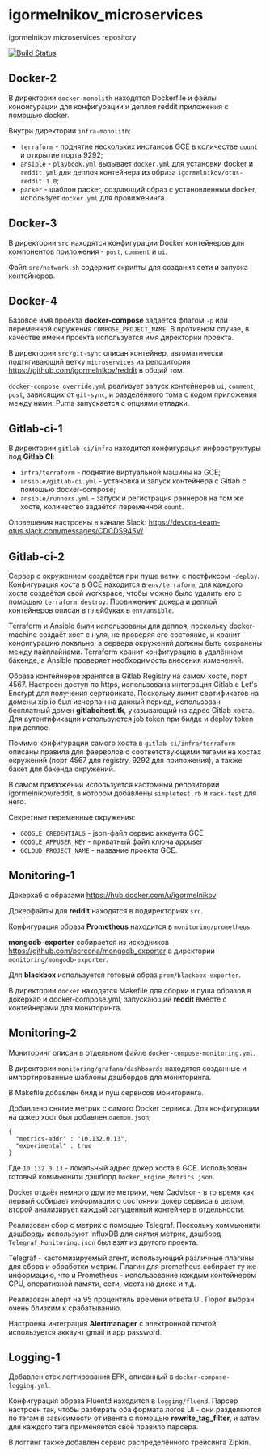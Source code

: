 # igormelnikov_microservices
igormelnikov microservices repository

[![Build Status](https://travis-ci.com/Otus-DevOps-2018-09/igormelnikov_microservices.svg?branch=monitoring-1)](https://travis-ci.com/Otus-DevOps-2018-09/igormelnikov_microservices)

## Docker-2

В директории `docker-monolith` находятся Dockerfile и файлы конфигурации для конфигурации и деплоя reddit приложения с помощью docker.

Внутри директории `infra-monolith`:

 - `terraform` - поднятие нескольких инстансов GCE в количестве `count` и открытие порта 9292;
 - `ansible` - `playbook.yml` вызывает `docker.yml` для установки docker и `reddit.yml` для деплоя контейнера из образа `igormelnikov/otus-reddit:1.0`;
 - `packer` - шаблон packer, создающий образ с установленным docker, использует `docker.yml` для провиженинга.

## Docker-3

В директории `src` находятся конфигурации Docker контейнеров для компонентов приложения - `post`, `comment` и `ui`.

Файл `src/network.sh` содержит скрипты для создания сети и запуска контейнеров.

## Docker-4

Базовое имя проекта **docker-compose** задаётся флагом `-p` или переменной окружения `COMPOSE_PROJECT_NAME`. В противном случае, в качестве имени проекта используется имя директории проекта.

В директории `src/git-sync` описан контейнер, автоматически подтягивающий ветку `microservices` из репозитория https://github.com/igormelnikov/reddit в общий том.

`docker-compose.override.yml` реализует запуск контейнеров `ui`, `comment`, `post`, зависящих от `git-sync`, и разделённого тома с кодом приложения между ними. Puma запускается с опциями отладки.

## Gitlab-ci-1

В директории `gitlab-ci/infra` находится конфигурация инфраструктуры под **Gitlab CI**:

 - `infra/terraform` - поднятие виртуальной машины на GCE;
 - `ansible/gitlab-ci.yml` - установка и запуск контейнера с Gitlab с помощью docker-compose;
 - `ansible/runners.yml` - запуск и регистрация раннеров на том же хосте, количество задаётся переменной `count`.

 Оповещения настроены в канале Slack: https://devops-team-otus.slack.com/messages/CDCDS945V/

## Gitlab-ci-2

Сервер с окружением создаётся при пуше ветки с постфиксом `-deploy`. Конфигурация хоста в GCE находится в `env/terraform`, для каждого хоста создаётся свой workspace, чтобы можно было удалить его с помощью `terraform destroy`. Провиженинг докера и деплой контейнеров описан в плейбуках в `env/ansible`.

Terraform и Ansible были использованы для деплоя, поскольку docker-machine создаёт хост с нуля, не проверяя его состояние, и хранит конфигурацию локально, а сервера окружений должны быть сохранены между пайплайнами. Terraform хранит конфигурацию в удалённом бакенде, а Ansible проверяет необходимость внесения изменений.

Образа контейнеров хранятся в Gitlab Registry на самом хосте, порт 4567. Настроен доступ по https, использована интеграция Gitlab с Let's Encrypt для получения сертификата. Поскольку лимит сертификатов на домены xip.io был исчерпан на данный период, использован бесплатный домен **gitlabcitest.tk**, указывающий на адрес Gitlab хоста. Для аутентификации используются job token при билде и deploy token при деплое.

Помимо конфигурации самого хоста в `gitlab-ci/infra/terraform` описаны правила для фаерволов с соответствующими тегами на хостах окружений (порт 4567 для registry, 9292 для приложения), а также бакет для бакенда окружений.

В самом приложении используется кастомный репозиторий igormelnikov/reddit, в котором добавлены `simpletest.rb` и `rack-test` для него.

Секретные переменные окружения:

- `GOOGLE_CREDENTIALS` - json-файл сервис аккаунта GCE
- `GOOGLE_APPUSER_KEY` - приватный файл ключа appuser
- `GCLOUD_PROJECT_NAME` - название проекта GCE.

## Monitoring-1

Докерхаб с образами
https://hub.docker.com/u/igormelnikov

Докерфайлы для **reddit** находятся в подиректориях `src`.

Конфигурация образа **Prometheus** находится в `monitoring/prometheus`.

**mongodb-exporter** собирается из исходников https://github.com/percona/mongodb_exporter в директории `monitoring/mongodb-exporter`.

Для **blackbox** используется готовый образ `prom/blackbox-exporter`.

В директории `docker` находятся Makefile для сборки и пуша образов в докерхаб и docker-compose.yml, запускающий **reddit** вместе с контейнерами для мониторинга.

## Monitoring-2

Мониторинг описан в отдельном файле `docker-compose-monitoring.yml`.

В директории `monitoring/grafana/dashboards` находятся созданные и импортированные шаблоны дэшбордов для мониторинга.

В Makefile добавлен билд и пуш сервисов мониторинга.

Добавлено снятие метрик с самого Docker сервиса. Для конфигурации на докер хост был добавлен `daemon.json`;

```
{
  "metrics-addr" : "10.132.0.13",
  "experimental" : true
}
```

Где `10.132.0.13` - локальный адрес докер хоста в GCE. Использован готовый коммьюнити дэшборд `Docker_Engine_Metrics.json`.

Docker отдаёт немного другие метрики, чем Cadvisor - в то время как первый собирает информации о состоянии докер сервиса в целом, второй анализирует каждый запущенный контейнер в отдельности.

Реализован сбор с метрик с помощью Telegraf. Поскольку коммьюнити дэшборды используют InfluxDB для снятия метрик, дэшборд `Telegraf_Monitoring.json` был взят из другого проекта.

Telegraf - кастомизируемый агент, использующий различные плагины для сбора и обработки метрик. Плагин для prometheus собирает ту же информацию, что и Prometheus - использование каждым контейнером CPU, оперативной памяти, сети, места на диске и т.д.

Реализован алерт на 95 процентиль времени ответа UI. Порог выбран очень близким к срабатыванию.

Настроена интеграция **Alertmanager** с электронной почтой, используется аккаунт gmail и app password.

## Logging-1

Добавлен стек логгирования EFK, описанный в `docker-compose-logging.yml`.

Конфигурация образа Fluentd находится в `logging/fluend`. Парсер настроен так, чтобы разбирать оба формата логов UI - они разделяются по тэгам в зависимости от ивента с помощью **rewrite_tag_filter,** и затем для каждого тэга применяется своё правило парсера.

В логгинг также добавлен сервис распределённого трейсинга Zipkin.
